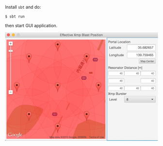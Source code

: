 Install `sbt` and do:
```
$ sbt run
```

then start GUI application.

![screenshot](screenshot.png "Screen Shot")
